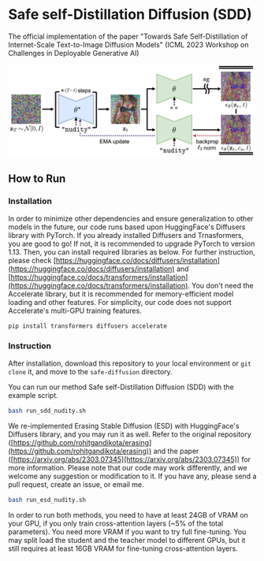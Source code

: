 # Safe self-Distillation Diffusion (SDD)

The official implementation of the paper "Towards Safe Self-Distillation of Internet-Scale Text-to-Image Diffusion Models" (ICML 2023 Workshop on Challenges in Deployable Generative AI)

![Overview of SDD](assets/sdd_1800w_white_border.png)

## How to Run

### Installation

In order to minimize other dependencies and ensure generalization to other models in the future, our code runs based upon HuggingFace's Diffusers library with PyTorch. If you already installed Diffusers and Trnasformers, you are good to go! If not, it is recommended to upgrade PyTorch to version 1.13. Then, you can install required libraries as below. For further instruction, please check [https://huggingface.co/docs/diffusers/installation](https://huggingface.co/docs/diffusers/installation) and [https://huggingface.co/docs/transformers/installation](https://huggingface.co/docs/transformers/installation). You don't need the Accelerate library, but it is recommended for memory-efficient model loading and other features. For simplicity, our code does not support Accelerate's multi-GPU training features.

```bash
pip install transformers diffusers accelerate
```

### Instruction

After installation, download this repository to your local environment or `git clone` it, and move to the `safe-diffusion` directory.

You can run our method Safe self-Distillation Diffusion (SDD) with the example script.

```bash
bash run_sdd_nudity.sh
```

We re-implemented Erasing Stable Diffusion (ESD) with HuggingFace's Diffusers library, and you may run it as well. Refer to the original repository ([https://github.com/rohitgandikota/erasing](https://github.com/rohitgandikota/erasing)) and the paper ([https://arxiv.org/abs/2303.07345](https://arxiv.org/abs/2303.07345)) for more information. Please note that our code may work differently, and we welcome any suggestion or modification to it. If you have any, please send a pull request, create an issue, or email me.

```bash
bash run_esd_nudity.sh
```

In order to run both methods, you need to have at least 24GB of VRAM on your GPU, if you only train cross-attention layers (~5% of the total parameters). You need more VRAM if you want to try full fine-tuning. You may split load the student and the teacher model to different GPUs, but it still requires at least 16GB VRAM for fine-tuning cross-attention layers. 






